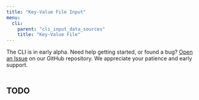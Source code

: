 ```yaml
---
title: "Key-Value File Input"
menu:
  cli:
    parent: "cli_input_data_sources"
    title: "Key-Value File"
---
```


<div class="bp3-callout">The CLI is in early alpha. Need help getting started, or found a bug? <a href="https://github.com/telemetryjet/telemetryjet-cli/issues/new">Open an Issue</a> on our GitHub repository. We appreciate your patience and early support.
</div>
<br />

## TODO